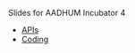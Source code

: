 Slides for AADHUM Incubator 4

* [APIs](https://edsu.github.io/incu4/apis)
* [Coding](https://edsu.github.io/incu4/coding)
